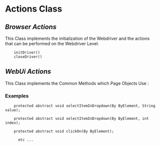 # Actions Class

## _Browser Actions_
This Class implements the initialization of the Webdriver and the actions that can be performed on the Webdriver Level.

```
    initDriver()
    closeDriver()
```


## _WebUi Actions_
This Class implements the Common Methods which Page Objects Use :
### Examples

```
    protected abstract void selectItemInDropdown(By ByElement, String value);
```
```
    protected abstract void selectItemInDropdown(By ByElement, int index);
```
```
    protected abstract void clickOn(By ByElement);
```
```
      etc ... 
```